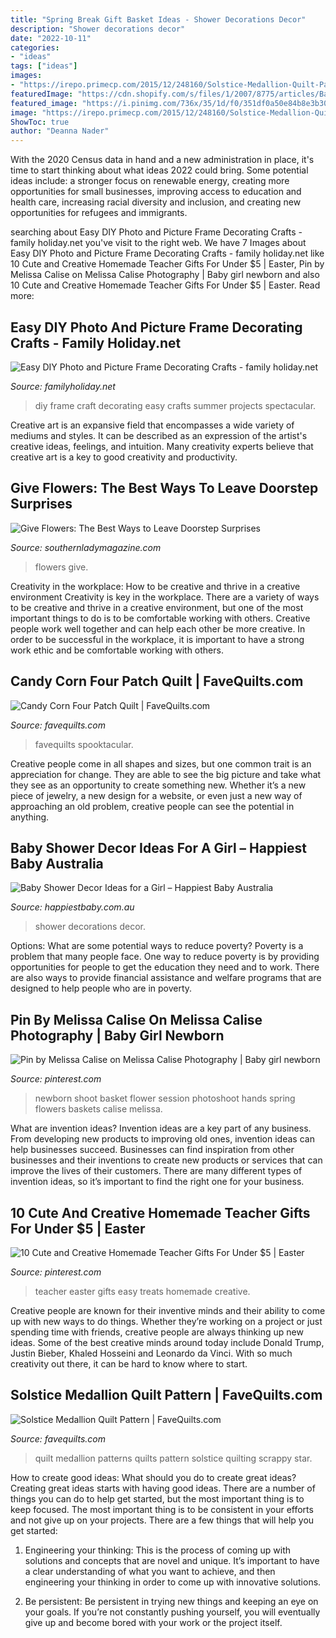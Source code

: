 ```yaml
---
title: "Spring Break Gift Basket Ideas - Shower Decorations Decor"
description: "Shower decorations decor"
date: "2022-10-11"
categories:
- "ideas"
tags: ["ideas"]
images:
- "https://irepo.primecp.com/2015/12/248160/Solstice-Medallion-Quilt-Pattern_ExtraLarge1000_ID-1327389.jpg?v=1327389"
featuredImage: "https://cdn.shopify.com/s/files/1/2007/8775/articles/Baby-shower-decorations-for-girls_1300x@2x.jpg?v=1587694329"
featured_image: "https://i.pinimg.com/736x/35/1d/f0/351df0a50e84b8e3b309a0f3ccb755b0.jpg"
image: "https://irepo.primecp.com/2015/12/248160/Solstice-Medallion-Quilt-Pattern_ExtraLarge1000_ID-1327389.jpg?v=1327389"
ShowToc: true
author: "Deanna Nader"
---
```



With the 2020 Census data in hand and a new administration in place, it's time to start thinking about what ideas 2022 could bring. Some potential ideas include: a stronger focus on renewable energy, creating more opportunities for small businesses, improving access to education and health care, increasing racial diversity and inclusion, and creating new opportunities for refugees and immigrants.

	

		
searching about Easy DIY Photo and Picture Frame Decorating Crafts - family holiday.net you've visit to the right web. We have 7 Images about Easy DIY Photo and Picture Frame Decorating Crafts - family holiday.net like 10 Cute and Creative Homemade Teacher Gifts For Under $5 | Easter, Pin by Melissa Calise on Melissa Calise Photography | Baby girl newborn and also 10 Cute and Creative Homemade Teacher Gifts For Under $5 | Easter. Read more:
		
    
## Easy DIY Photo And Picture Frame Decorating Crafts - Family Holiday.net

<img loading=lazy src="http://www.familyholiday.net/wp-content/uploads/2016/06/Easy-DIY-Photo-and-Picture-Frame-Decorating-Crafts-10.jpg" onerror="this.onerror=null;this.src='https://tse2.mm.bing.net/th?id=OIP._VP9vanKemjgtuIxnk4d6wHaJ6&amp;pid=15.1';" alt="Easy DIY Photo and Picture Frame Decorating Crafts - family holiday.net">

_Source: familyholiday.net_

>diy frame craft decorating easy crafts summer projects spectacular. 

	

Creative art is an expansive field that encompasses a wide variety of mediums and styles. It can be described as an expression of the artist's creative ideas, feelings, and intuition. Many creativity experts believe that creative art is a key to good creativity and productivity.

    
## Give Flowers: The Best Ways To Leave Doorstep Surprises

<img loading=lazy src="http://www.southernladymagazine.com/wp-content/uploads/2015/04/GiveFlowers-FeaturedImage.jpg" onerror="this.onerror=null;this.src='https://tse2.mm.bing.net/th?id=OIP.aNDmbKh5dQyBVzQLUY-IsQHaEx&amp;pid=15.1';" alt="Give Flowers: The Best Ways to Leave Doorstep Surprises">

_Source: southernladymagazine.com_

>flowers give. 

	

Creativity in the workplace: How to be creative and thrive in a creative environment
Creativity is key in the workplace. There are a variety of ways to be creative and thrive in a creative environment, but one of the most important things to do is to be comfortable working with others. Creative people work well together and can help each other be more creative. In order to be successful in the workplace, it is important to have a strong work ethic and be comfortable working with others.

    
## Candy Corn Four Patch Quilt | FaveQuilts.com

<img loading=lazy src="https://irepo.primecp.com/2017/08/345083/Candy-Corn-Four-Patch-Quilt_Large600_ID-2404523.jpg?v=2404523" onerror="this.onerror=null;this.src='https://tse1.mm.bing.net/th?id=OIP.SyDHv-FUq_iqPbV4cnJuxwDfEX&amp;pid=15.1';" alt="Candy Corn Four Patch Quilt | FaveQuilts.com">

_Source: favequilts.com_

>favequilts spooktacular. 

	

Creative people come in all shapes and sizes, but one common trait is an appreciation for change. They are able to see the big picture and take what they see as an opportunity to create something new. Whether it’s a new piece of jewelry, a new design for a website, or even just a new way of approaching an old problem, creative people can see the potential in anything.

    
## Baby Shower Decor Ideas For A Girl – Happiest Baby Australia

<img loading=lazy src="https://cdn.shopify.com/s/files/1/2007/8775/articles/Baby-shower-decorations-for-girls_1300x@2x.jpg?v=1587694329" onerror="this.onerror=null;this.src='https://tse1.mm.bing.net/th?id=OIP.Tm4lB2u5WD5QtL3TH7Si2gHaE7&amp;pid=15.1';" alt="Baby Shower Decor Ideas for a Girl – Happiest Baby Australia">

_Source: happiestbaby.com.au_

>shower decorations decor. 

	

Options: What are some potential ways to reduce poverty?
Poverty is a problem that many people face. One way to reduce poverty is by providing opportunities for people to get the education they need and to work. There are also ways to provide financial assistance and welfare programs that are designed to help people who are in poverty.

    
## Pin By Melissa Calise On Melissa Calise Photography | Baby Girl Newborn

<img loading=lazy src="https://i.pinimg.com/736x/e7/d6/25/e7d625075e941cb2b8387b73992ce2e7--flower-baskets-newborn-baby-girls.jpg" onerror="this.onerror=null;this.src='https://tse2.mm.bing.net/th?id=OIP.sRrGEsXt8XZipgxDb3H3HwHaKy&amp;pid=15.1';" alt="Pin by Melissa Calise on Melissa Calise Photography | Baby girl newborn">

_Source: pinterest.com_

>newborn shoot basket flower session photoshoot hands spring flowers baskets calise melissa. 

	

What are invention ideas?
Invention ideas are a key part of any business. From developing new products to improving old ones, invention ideas can help businesses succeed. Businesses can find inspiration from other businesses and their inventions to create new products or services that can improve the lives of their customers. There are many different types of invention ideas, so it’s important to find the right one for your business.

    
## 10 Cute And Creative Homemade Teacher Gifts For Under $5 | Easter

<img loading=lazy src="https://i.pinimg.com/736x/35/1d/f0/351df0a50e84b8e3b309a0f3ccb755b0.jpg" onerror="this.onerror=null;this.src='https://tse2.mm.bing.net/th?id=OIP.YN0fEvJwHxvemhKzbZl4vwHaLH&amp;pid=15.1';" alt="10 Cute and Creative Homemade Teacher Gifts For Under $5 | Easter">

_Source: pinterest.com_

>teacher easter gifts easy treats homemade creative. 

	

Creative people are known for their inventive minds and their ability to come up with new ways to do things. Whether they’re working on a project or just spending time with friends, creative people are always thinking up new ideas. Some of the best creative minds around today include Donald Trump, Justin Bieber, Khaled Hosseini and Leonardo da Vinci. With so much creativity out there, it can be hard to know where to start.

    
## Solstice Medallion Quilt Pattern | FaveQuilts.com

<img loading=lazy src="https://irepo.primecp.com/2015/12/248160/Solstice-Medallion-Quilt-Pattern_ExtraLarge1000_ID-1327389.jpg?v=1327389" onerror="this.onerror=null;this.src='https://tse3.mm.bing.net/th?id=OIP.OGck-Fu-_903oqj_hj49pAHaHa&amp;pid=15.1';" alt="Solstice Medallion Quilt Pattern | FaveQuilts.com">

_Source: favequilts.com_

>quilt medallion patterns quilts pattern solstice quilting scrappy star. 

	

How to create good ideas: What should you do to create great ideas?
Creating great ideas starts with having good ideas. There are a number of things you can do to help get started, but the most important thing is to keep focused. The most important thing is to be consistent in your efforts and not give up on your projects. There are a few things that will help you get started:
1. Engineering your thinking: This is the process of coming up with solutions and concepts that are novel and unique. It’s important to have a clear understanding of what you want to achieve, and then engineering your thinking in order to come up with innovative solutions.

2. Be persistent: Be persistent in trying new things and keeping an eye on your goals. If you’re not constantly pushing yourself, you will eventually give up and become bored with your work or the project itself.


